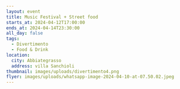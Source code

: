 ```yaml
---
layout: event
title: Music Festival + Street food
starts_at: 2024-04-12T17:00:00
ends_at: 2024-04-14T23:30:00
all_day: false
tags:
  - Divertimento
  - Food & Drink
location:
  city: Abbiategrasso
  address: villa Sanchioli
thumbnail: images/uploads/divertimento4.png
flyer: images/uploads/whatsapp-image-2024-04-10-at-07.50.02.jpeg
---
```

